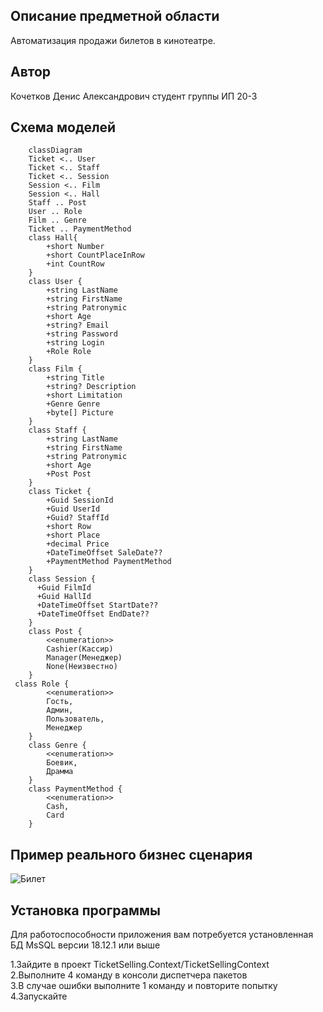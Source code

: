 Описание предметной области
---
Автоматизация продажи билетов в кинотеатре.

Автор
---
Кочетков Денис Александрович студент группы ИП 20-3

Схема моделей
---
```mermaid
    classDiagram
    Ticket <.. User
    Ticket <.. Staff
    Ticket <.. Session
    Session <.. Film
    Session <.. Hall
    Staff .. Post
    User .. Role
    Film .. Genre
    Ticket .. PaymentMethod
    class Hall{
        +short Number
        +short CountPlaceInRow
        +int CountRow
    }
    class User {
        +string LastName
        +string FirstName
        +string Patronymic
        +short Age
        +string? Email
        +string Password
        +string Login
        +Role Role
    }
    class Film {
        +string Title
        +string? Description
        +short Limitation
        +Genre Genre
        +byte[] Picture
    }
    class Staff {
        +string LastName
        +string FirstName
        +string Patronymic
        +short Age
        +Post Post
    }
    class Ticket {
        +Guid SessionId   
        +Guid UserId
        +Guid? StaffId
        +short Row
        +short Place
        +decimal Price
        +DateTimeOffset SaleDate??
        +PaymentMethod PaymentMethod       
    }
    class Session {
      +Guid FilmId
      +Guid HallId
      +DateTimeOffset StartDate??
      +DateTimeOffset EndDate??
    }  
    class Post {
        <<enumeration>>
        Cashier(Кассир)
        Manager(Менеджер)
        None(Неизвестно)
    }
 class Role {
        <<enumeration>>
        Гость,
        Админ,
        Пользователь,
        Менеджер
    }
    class Genre {
        <<enumeration>>
        Боевик,
        Драмма
    }
    class PaymentMethod {
        <<enumeration>>
        Cash,
        Card
    }
```
Пример реального бизнес сценария
---
![Билет](https://static.auction.ru/offer_images/rd48/2020/08/04/08/big/8/8xmZX4dBth1/bilet_kino_teatr_moskva.jpg)

Установка программы
---
Для работоспособности приложения вам потребуется установленная БД MsSQL версии 18.12.1 или выше  

1.Зайдите в проект TicketSelling.Context/TicketSellingContext  
2.Выполните 4 команду в консоли диспетчера пакетов  
3.В случае ошибки выполните 1 команду и повторите попытку  
4.Запускайте
